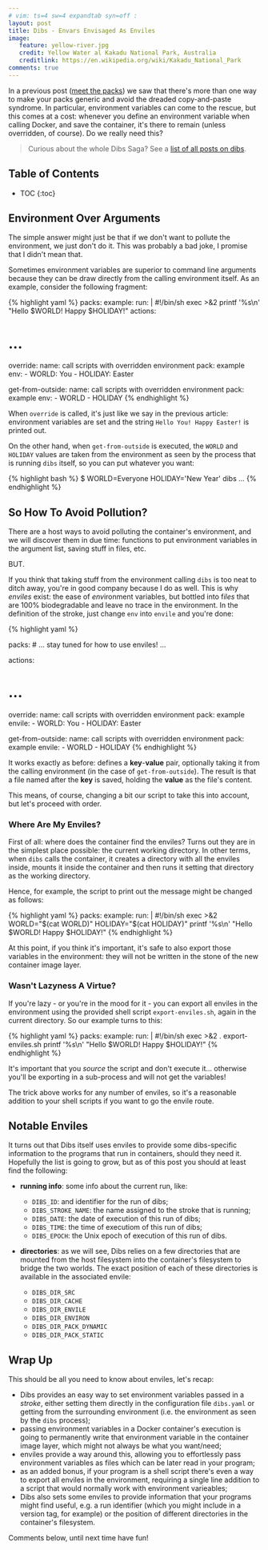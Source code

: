 ```yaml
---
# vim: ts=4 sw=4 expandtab syn=off :
layout: post
title: Dibs - Envars Envisaged As Enviles
image:
   feature: yellow-river.jpg
   credit: Yellow Water al Kakadu National Park, Australia
   creditlink: https://en.wikipedia.org/wiki/Kakadu_National_Park
comments: true
---
```


In a previous post ([meet the packs][dibs-3]) we saw that there's more
than one way to make your packs generic and avoid the dreaded
copy-and-paste syndrome. In particular, environment variables can come to
the rescue, but this comes at a cost: whenever you define an environment
variable when calling Docker, and save the container, it's there to remain
(unless overridden, of course). Do we really need this?

> Curious about the whole Dibs Saga? See a [list of all posts on dibs](/dibs-saga).

## Table of Contents

- TOC
{:toc}



## Environment Over Arguments

The simple answer might just be that if we don't want to pollute the
environment, we just don't do it. This was probably a bad joke, I promise
that I didn't mean that.

Sometimes environment variables are superior to command line arguments
because they can be draw directly from the calling environment itself. As
an example, consider the following fragment:

{% highlight yaml %}
packs:
  example:
    run: |
      #!/bin/sh
      exec >&2
      printf '%s\n' "Hello $WORLD! Happy $HOLIDAY!"
actions:
  # ...
  override:
    name: call scripts with overridden environment
    pack: example
    env:
      - WORLD: You
      - HOLIDAY: Easter

  get-from-outside:
    name: call scripts with overridden environment
    pack: example
    env:
      - WORLD
      - HOLIDAY
{% endhighlight %}

When `override` is called, it's just like we say in the previous article:
environment variables are set and the string `Hello You! Happy Easter!` is
printed out.

On the other hand, when `get-from-outside` is executed, the `WORLD` and
`HOLIDAY` values are taken from the environment as seen by the process
that is running `dibs` itself, so you can put whatever you want:

{% highlight bash %}
$ WORLD=Everyone HOLIDAY='New Year' dibs ...
{% endhighlight %}


## So How To Avoid Pollution?

There are a host ways to avoid polluting the container's environment, and
we will discover them in due time: functions to put environment variables
in the argument list, saving stuff in files, etc.

BUT.

If you think that taking stuff from the environment calling `dibs` is too
neat to ditch away, you're in good company because I do as well. This is
why *enviles* exist: the ease of *env*ironment variables, but bottled into
f*iles* that are 100% biodegradable and leave no trace in the environment.
In the definition of the stroke, just change `env` into `envile` and
you're done:

{% highlight yaml %}

packs:
    # ... stay tuned for how to use enviles! ...

actions:
  # ...
  override:
    name: call scripts with overridden environment
    pack: example
    envile:
      - WORLD: You
      - HOLIDAY: Easter

  get-from-outside:
    name: call scripts with overridden environment
    pack: example
    envile:
      - WORLD
      - HOLIDAY
{% endhighlight %}

It works exactly as before: defines a **key**-**value** pair, optionally
taking it from the calling environment (in the case of
`get-from-outside`). The result is that a file named after the **key** is
saved, holding the **value** as the file's content.

This means, of course, changing a bit our script to take this into
account, but let's proceed with order.

### Where Are My Enviles?

First of all: where does the container find the enviles? Turns out they
are in the simplest place possible: the current working directory. In
other terms, when `dibs` calls the container, it creates a directory with
all the enviles inside, mounts it inside the container and then runs it
setting that directory as the working directory.

Hence, for example, the script to print out the message might be changed
as follows:

{% highlight yaml %}
packs:
  example:
    run: |
      #!/bin/sh
      exec >&2
      WORLD="$(cat WORLD)"
      HOLIDAY="$(cat HOLIDAY)"
      printf '%s\n' "Hello $WORLD! Happy $HOLIDAY!"
{% endhighlight %}

At this point, if you think it's important, it's safe to also export those
variables in the environment: they will not be written in the stone of the
new container image layer.

### Wasn't Lazyness A Virtue?

If you're lazy - or you're in the mood for it - you can export all enviles
in the environment using the provided shell script `export-enviles.sh`,
again in the current directory. So our example turns to this:

{% highlight yaml %}
packs:
  example:
    run: |
      #!/bin/sh
      exec >&2
      . export-enviles.sh
      printf '%s\n' "Hello $WORLD! Happy $HOLIDAY!"
{% endhighlight %}

It's important that you *source* the script and don't execute it...
otherwise you'll be exporting in a sub-process and will not get the
variables!

The trick above works for any number of enviles, so it's a reasonable
addition to your shell scripts if you want to go the envile route.


## Notable Enviles

It turns out that Dibs itself uses enviles to provide some dibs-specific
information to the programs that run in containers, should they need it.
Hopefully the list is going to grow, but as of this post you should at
least find the following:

- **running info**: some info about the current run, like:
  - `DIBS_ID`: and identifier for the run of dibs;
  - `DIBS_STROKE_NAME`: the name assigned to the stroke that is running;
  - `DIBS_DATE`: the date of execution of this run of dibs;
  - `DIBS_TIME`: the time of executiom of this run of dibs;
  - `DIBS_EPOCH`: the Unix epoch of execution of this run of dibs.

- **directories**: as we will see, Dibs relies on a few directories that
  are mounted from the host filesystem into the container's filesystem to
  bridge the two worlds. The exact position of each of these directories
  is available in the associated envile:
  - `DIBS_DIR_SRC`
  - `DIBS_DIR_CACHE`
  - `DIBS_DIR_ENVILE`
  - `DIBS_DIR_ENVIRON`
  - `DIBS_DIR_PACK_DYNAMIC`
  - `DIBS_DIR_PACK_STATIC`

## Wrap Up

This should be all you need to know about enviles, let's recap:

- Dibs provides an easy way to set environment variables passed in
  a *stroke*, either setting them directly in the configuration file
  `dibs.yaml` or getting from the surrounding environment (i.e. the
  environment as seen by the `dibs` process);
- passing environment variables in a Docker container's execution is going
  to permanently write that environment variable in the container image
  layer, which might not always be what you want/need;
- enviles provide a way around this, allowing you to effortlessly pass
  environment variables as files which can be later read in your program;
- as an added bonus, if your program is a shell script there's even a way
  to export all enviles in the environment, requiring a single line
  addition to a script that would normally work with environment
  varieables;
- Dibs also sets some enviles to provide information that your programs
  might find useful, e.g. a run identifier (which you might include in
  a version tag, for example) or the position of different directories in
  the container's filesystem.

Comments below, until next time have fun!


[dibs]: https://github.com/polettix/dibs
[dibs-1]: /hi-from-dibs
[dibs-2]: /dibs-yaml-reuse
[dibs-3]: /dibs-meet-the-packs
[dibs-4]: /dibs-remote-packs
